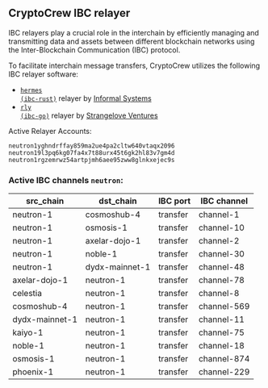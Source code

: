 ## CryptoCrew IBC relayer
IBC relayers play a crucial role in the interchain by efficiently managing and transmitting data and assets between different blockchain networks using the Inter-Blockchain Communication (IBC) protocol.

To facilitate interchain message transfers, CryptoCrew utilizes the following IBC relayer software: 
- <a href="https://github.com/informalsystems/hermes"><code>hermes (ibc-rust)</code></a> relayer by [Informal Systems](https://github.com/informalsystems)
- <a href="https://github.com/cosmos/relayer"><code>rly (ibc-go)</code></a> relayer by [Strangelove Ventures](https://github.com/strangelove-ventures)

Active Relayer Accounts:
```
neutron1yghndrffay859ma2ue4pa2cltw640vtaqx2096
neutron19l3pq6kg07fa4x7t88urx45t6gk2hl83v7gm4d
neutron1rgzemrwz54artpjmh6aee95zww8glnkxejec9s
```

### Active IBC channels `neutron`:
| src_chain | dst_chain | IBC port | IBC channel |
| --------------- | --------------- | ------------ | ------------------- |
| neutron-1 | cosmoshub-4 | transfer | channel-1 |
| neutron-1 | osmosis-1 | transfer | channel-10 |
| neutron-1 | axelar-dojo-1 | transfer | channel-2 |
| neutron-1 | noble-1 | transfer | channel-30 |
| neutron-1 | dydx-mainnet-1 | transfer | channel-48 |
| axelar-dojo-1 | neutron-1 | transfer | channel-78 |
| celestia | neutron-1 | transfer | channel-8 |
| cosmoshub-4 | neutron-1 | transfer | channel-569 |
| dydx-mainnet-1 | neutron-1 | transfer | channel-11 |
| kaiyo-1 | neutron-1 | transfer | channel-75 |
| noble-1 | neutron-1 | transfer | channel-18 |
| osmosis-1 | neutron-1 | transfer | channel-874 |
| phoenix-1 | neutron-1 | transfer | channel-229 |